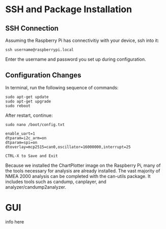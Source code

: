 # SSH and Package Installation
## SSH Connection
Assuming the Raspberry Pi has connectivitiy with your device, ssh into it:
```
ssh username@raspberrypi.local
```
Enter the username and password you set up during configuration.

## Configuration Changes
In terminal, run the following sequence of commands:
```
sudo apt-get update
sudo apt-get upgrade
sudo reboot
```
After restart, continue:
```
sudo nano /boot/config.txt

enable_uart=1
dtparam=i2c_arm=on
dtparam=spi=on
dtoverlay=mcp2515=can0,oscillator=16000000,interrupt=25

CTRL-X to Save and Exit
```
Because we installed the ChartPlotter image on the Raspberry Pi, many of the tools necessary for analysis are already installed. The vast majority of NMEA 2000 analysis can be completed with the can-utils package. It includes tools such as candump, canplayer, and analyzer/candump2analyzer.

# GUI
info here
